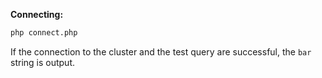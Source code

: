 **Connecting:**

```bash
php connect.php
```

If the connection to the cluster and the test query are successful, the `bar` string is output.

